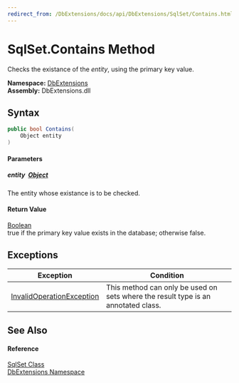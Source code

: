 ```yaml
---
redirect_from: /DbExtensions/docs/api/DbExtensions/SqlSet/Contains.html
---
```


SqlSet.Contains Method
======================
Checks the existance of the *entity*, using the primary key value.
  
**Namespace:** [DbExtensions][1]  
**Assembly:** DbExtensions.dll

Syntax
------

```csharp
public bool Contains(
	Object entity
)
```

#### Parameters

##### *entity*  [Object][2]
The entity whose existance is to be checked.

#### Return Value
[Boolean][3]  
true if the primary key value exists in the database; otherwise false.

Exceptions
----------

| Exception                      | Condition                                                                         |
| ------------------------------ | --------------------------------------------------------------------------------- |
| [InvalidOperationException][4] | This method can only be used on sets where the result type is an annotated class. |


See Also
--------

#### Reference
[SqlSet Class][5]  
[DbExtensions Namespace][1]  

[1]: ../README.md
[2]: https://learn.microsoft.com/dotnet/api/system.object
[3]: https://learn.microsoft.com/dotnet/api/system.boolean
[4]: https://learn.microsoft.com/dotnet/api/system.invalidoperationexception
[5]: README.md